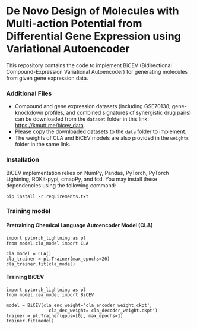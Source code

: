 # De Novo Design of Molecules with Multi-action Potential from Differential Gene Expression using Variational Autoencoder


This repository contains the code to implement BiCEV (Bidirectional Compound-Expression Variational Autoencoder) for generating molecules from given gene expression data.


### Additional Files


* Compound and gene expression datasets (including GSE70138, gene-knockdown profiles, and combined signatures of synergistic drug pairs) can be downloaded from the `dataset` folder in this link: https://kmutt.me/bicev_data.
* Please copy the downloaded datasets to the `data` folder to implement.
* The weights of CLA and BiCEV models are also provided in the `weights` folder in the same link.


### Installation
BiCEV implementation relies on NumPy, Pandas, PyTorch, PyTorch Lightning, RDKit-pypi, cmapPy, and fcd. 
You may install these dependencies using the following command:

`pip install -r requirements.txt`



### Training model
#### Pretraining Chemical Language Autoencoder Model (CLA)

```
import pytorch_lightning as pl
from model.cla_model import CLA

cla_model = CLA()
cla_trainer = pl.Trainer(max_epochs=20)
cla_trainer.fit(cla_model)
```

#### Training BiCEV 

```
import pytorch_lightning as pl
from model.cea_model import BiCEV

model = BiCEV(cla_enc_weight='cla_encoder_weight.ckpt',
                cla_dec_weight='cla_decoder_weight.ckpt')
trainer = pl.Trainer(gpus=[0], max_epochs=1)
trainer.fit(model)
```
